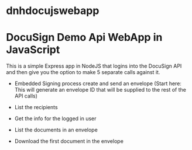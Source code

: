 # dnhdocujswebapp
# DocuSign Demo Api WebApp in JavaScript

This is a simple Express app in NodeJS that logins into the DocuSign API and then give you the option to make 5 separate calls against it.

* Embedded Signing process create and send an envelope 
 (Start here: This will generate an envelope ID that will be supplied to the rest of the API calls)

* List the recipients
* Get the info for the logged in user
* List the documents in an envelope
* Download the first document in the envelope
